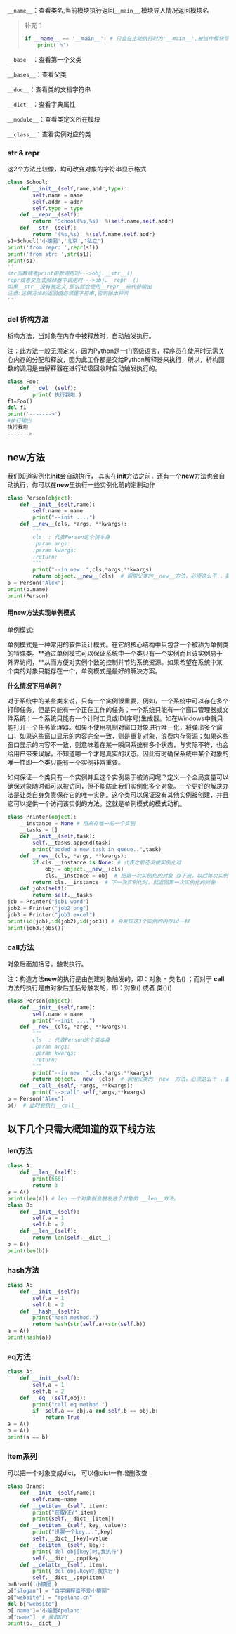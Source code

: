 `__name__`：查看类名,当前模块执行返回`__main__`,模块导入情况返回模块名

>   补充：
>   ```python
>   if __name__ == '__main__': # 只会在主动执行时为'__main__',被当作模块导入的时候返回模块名
>   	print('h')
>   ```

`__base__`：查看第一个父类

`__bases__`：查看父类

`__doc__`：查看类的文档字符串

`__dict__`：查看字典属性

`__module__`：查看类定义所在模块

`__class__`：查看实例对应的类

### **str** & **repr**

这2个方法比较像，均可改变对象的字符串显示格式

```python
class School:
    def __init__(self,name,addr,type):
        self.name = name
        self.addr = addr
        self.type = type
    def __repr__(self):
        return 'School(%s,%s)' %(self.name,self.addr)
    def __str__(self):
        return '(%s,%s)' %(self.name,self.addr)
s1=School('小猿圈','北京','私立')
print('from repr: ',repr(s1))
print('from str: ',str(s1))
print(s1)
'''
str函数或者print函数调用时--->obj.__str__()
repr或者交互式解释器中调用时--->obj.__repr__()
如果__str__没有被定义,那么就会使用__repr__来代替输出
注意:这俩方法的返回值必须是字符串,否则抛出异常
'''
```

### **del** 析构方法

析构方法，当对象在内存中被释放时，自动触发执行。

注：此方法一般无须定义，因为Python是一门高级语言，程序员在使用时无需关心内存的分配和释放，因为此工作都是交给Python解释器来执行，所以，析构函数的调用是由解释器在进行垃圾回收时自动触发执行的。

```python
class Foo:
    def __del__(self):
        print('执行我啦')
f1=Foo()
del f1
print('------->')
#执行输出
执行我啦
------->
```



## **new**方法

我们知道实例化**init**会自动执行， 其实在**init**方法之前，还有一个**new**方法也会自动执行，你可以在**new**里执行一些实例化前的定制动作

```python
class Person(object):
    def __init__(self,name):
        self.name = name
        print("--init ....")
    def __new__(cls, *args, **kwargs):
        """
        cls  : 代表Person这个类本身
        :param args:
        :param kwargs:
        :return:
        """
        print("--in new: ",cls,*args,**kwargs)
        return object.__new__(cls)  # 调用父类的__new__方法，必须这么干 ，要不然__init__方法就不会执行了
p = Person("Alex")
print(p.name)
print(Person)
```

#### 用**new**方法实现单例模式

单例模式:

单例模式是一种常用的软件设计模式。在它的核心结构中只包含一个被称为单例类的特殊类。**通过单例模式可以保证系统中一个类只有一个实例而且该实例易于外界访问，**从而方便对实例个数的控制并节约系统资源。如果希望在系统中某个类的对象只能存在一个，单例模式是最好的解决方案。

**什么情况下用单例？**

对于系统中的某些类来说，只有一个实例很重要，例如，一个系统中可以存在多个打印任务，但是只能有一个正在工作的任务；一个系统只能有一个窗口管理器或文件系统；一个系统只能有一个计时工具或ID(序号)生成器。如在Windows中就只能打开一个任务管理器。如果不使用机制对窗口对象进行唯一化，将弹出多个窗口，如果这些窗口显示的内容完全一致，则是重复对象，浪费内存资源；如果这些窗口显示的内容不一致，则意味着在某一瞬间系统有多个状态，与实际不符，也会给用户带来误解，不知道哪一个才是真实的状态。因此有时确保系统中某个对象的唯一性即一个类只能有一个实例非常重要。

如何保证一个类只有一个实例并且这个实例易于被访问呢？定义一个全局变量可以确保对象随时都可以被访问，但不能防止我们实例化多个对象。一个更好的解决办法是让类自身负责保存它的唯一实例。这个类可以保证没有其他实例被创建，并且它可以提供一个访问该实例的方法。这就是单例模式的模式动机。

```python
class Printer(object):
    __instance = None # 用来存唯一的一个实例
    __tasks = []
    def __init__(self,task):
        self.__tasks.append(task)
        print("added a new task in queue..",task)
    def __new__(cls, *args, **kwargs):
        if cls.__instance is None: # 代表之前还没被实例化过
            obj = object.__new__(cls)
            cls.__instance = obj  # 把第一次实例化的对象 存下来，以后每次实例化都用这个第一次的对象
        return cls.__instance  # 下一次实例化时，就返回第一次实例化的对象
    def jobs(self):
        return self.__tasks
job = Printer("job1 word")
job2 = Printer("job2 png")
job3 = Printer("job3 excel")
print(id(job),id(job2),id(job3)) # 会发现这3个实例的内存id一样
print(job3.jobs())
```

### **call**方法

对象后面加括号，触发执行。

注：构造方法**new**的执行是由创建对象触发的，即：对象 = 类名() ；而对于 **call** 方法的执行是由对象后加括号触发的，即：对象() 或者 类()()

```python
class Person(object):
    def __init__(self,name):
        self.name = name
        print("--init ....")
    def __new__(cls, *args, **kwargs):
        """
        cls  : 代表Person这个类本身
        :param args:
        :param kwargs:
        :return:
        """
        print("--in new: ",cls,*args,**kwargs)
        return object.__new__(cls)  # 调用父类的__new__方法，必须这么干 ，要不然__init__方法就不会执行了
    def __call__(self, *args, **kwargs):
        print("-->call",self,*args,**kwargs)
p = Person("Alex")
p()  # 此时会执行__call__
```

## 以下几个只需大概知道的双下线方法

### **len**方法

```python
class A:
    def __len__(self):
        print(666)
        return 3
a = A()
print(len(a)) # len 一个对象就会触发这个对象的 __len__方法。
class B:
    def __init__(self):
        self.a = 1
        self.b = 2
    def __len__(self):
        return len(self.__dict__)
b = B()
print(len(b))
```

### **hash**方法

```python
class A:
    def __init__(self):
        self.a = 1
        self.b = 2
    def __hash__(self):
        print("hash method.")
        return hash(str(self.a)+str(self.b))
a = A()
print(hash(a))
```

### **eq**方法

```python
class A:
    def __init__(self):
        self.a = 1
        self.b = 2
    def __eq__(self,obj):
        print("call eq method.")
        if  self.a == obj.a and self.b == obj.b:
            return True
a = A()
b = A()
print(a == b)
```

### **item**系列

可以把一个对象变成dict， 可以像dict一样增删改查

```python
class Brand:
    def __init__(self,name):
        self.name=name
    def __getitem__(self, item):
        print("获取KEY",item)
        print(self.__dict__[item])
    def __setitem__(self, key, value):
        print("设置一个key...",key)
        self.__dict__[key]=value
    def __delitem__(self, key):
        print('del obj[key]时,我执行')
        self.__dict__.pop(key)
    def __delattr__(self, item):
        print('del obj.key时,我执行')
        self.__dict__.pop(item)
b=Brand('小猿圈')
b["slogan"] = "自学编程谁不爱小猿圈"
b["website"] = "apeland.cn"
del b["website"]
b['name']='小猿圈Apeland'
b["name"]  # 获取KEY
print(b.__dict__)
```